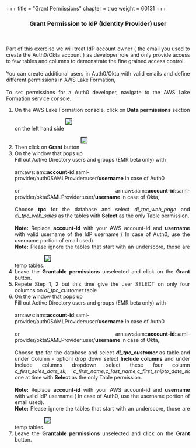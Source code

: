 +++
title = "Grant Permissions"
chapter = true
weight = 60131
+++

<center><h3>Grant Permission to IdP (Identity Provider) user </h3></center>
<div style="text-align: justify">
  <br/><br/>
  Part of this exercise we will treat IdP account owner ( the email you used to create the Auth0/Okta account ) as developer role and only provide access to few tables and columns to demonstrate the fine grained access control.
  <br/><br/>
  You can create additional users in Auth0/Okta with valid emails and define different permissions in AWS Lake Formation, <br/><br/>To set permissions for a Auth0 developer, navigate to the AWS Lake Formation service console.  
   
 
  <br/>

  
  
   <ol>
      <li>On the AWS Lake Formation console, click on <b>Data permissions</b> section on the left hand side <img src="/images/DataPermissions.png" style="margin:15px 0px; border:1px solid black"/>
      </li>
      <li>Then click on <b>Grant</b> button <img src="/images/DataPermissions-Grant.png" style="margin:15px 0px; border:1px solid black"/>
      </li>
      <li>On the window that pops up
        <br/>Fill out Active Directory users and groups (EMR beta only) with  <br/><br/>arn:aws:iam::<b>account-id</b>:saml-provider/auth0SAMLProvider:user/<b>username</b> in case of Auth0 <br/><br/>or arn:aws:iam::<b>account-id</b>:saml-provider/oktaSAMLProvider:user/<b>username</b> in case of Okta, 
        <br/><br/>Choose <b>tpc</b> for the database and select <i>dl_tpc_web_page</i> and <i>dl_tpc_web_sales</i> as the tables with <b>Select</b> as the only Table permission.<br/>
        <br/><b>Note:</b> Replace <b>account-id</b> with your AWS account-id  and <b>username</b> with valid username of the IdP username ( In case of Auth0, use the username portion of email used).
        <br/><b>Note:</b> Please ignore the tables that start with an underscore, those are temp tables.<img src="/images/lf-emr-grant-SELECT-twotables.png" style="margin:15px 0px; border:1px solid black"/></li>
      <li>Leave the <b> Grantable permissions </b> unselected and click on the <b>Grant</b> button.</li>
      
      
   <li> Repete Step 1, 2  but this time give the user SELECT on only four columns on <i> dl_tpc_customer </i> table </li>
      <li>On the window that pops up
                 <br/>Fill out Active Directory users and groups (EMR beta only) with  <br/><br/>arn:aws:iam::<b>account-id</b>:saml-provider/auth0SAMLProvider:user/<b>username</b> in case of Auth0 <br/><br/>or arn:aws:iam::<b>account-id</b>:saml-provider/oktaSAMLProvider:user/<b>username</b> in case of Okta, 
                 <br/><br/>Choose <b>tpc</b> for the database and select <b><i>dl_tpc_customer</i> </b> as table and under Column - optionl drop down select <b>Include columns</b> and under Include columns dropdown select these four column <i>c_first_sales_date_sk, c_first_name,c_last_name,c_first_shipto_date_sk </i> one at time with <b>Select</b> as the only Table permission.<br/>
                  <br/><b>Note:</b> Replace <b>account-id</b> with your AWS account-id  and <b>username</b> with valid IdP username ( In case of Auth0, use the username portion of email used).
                  <br/><b>Note:</b> Please ignore the tables that start with an underscore, those are temp tables.<img src="/images/lf-emr-grant-SELECT-columns.png" style="margin:15px 0px; border:1px solid black"/></li>
   <li>Leave the <b> Grantable permissions </b> unselected and click on the <b>Grant</b> button.</li>
                
         
            
          
   </ol>
  </div>

